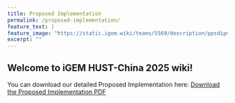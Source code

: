 ```yaml
---
title: Proposed Implementation
permalink: /proposed-implementation/
feature_text: |
feature_image: "https://static.igem.wiki/teams/5569/description/ppsdipmt.webp"
excerpt: ""
---
```


## Welcome to iGEM HUST-China 2025 wiki!

You can download our detailed Proposed Implementation here:
[Download the Proposed Implementation PDF](https://gitlab.igem.org/2025/hust-china/-/blob/main/Protocols.pdf)
